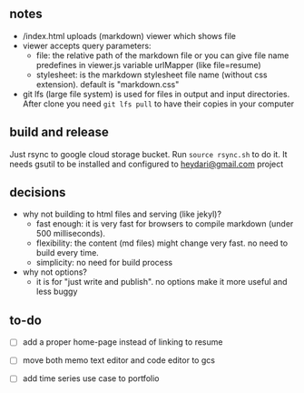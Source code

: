 ## notes

-   /index.html uploads (markdown) viewer which shows file
-   viewer accepts query parameters:
    -   file: the relative path of the markdown file or you can give file name predefines in viewer.js variable urlMapper (like file=resume)
    -   stylesheet: is the markdown stylesheet file name (without css extension). default is "markdown.css"
-   git lfs (large file system) is used for files in output and input directories. After clone you need `git lfs pull` to have their copies in your computer


## build and release
Just rsync to google cloud storage bucket. Run `source rsync.sh` to do it. It needs gsutil to be installed and configured to heydari@gmail.com project


## decisions
- why not building to html files and serving (like jekyl)?
    - fast enough: it is very fast for browsers to compile markdown (under 500 milliseconds).
    - flexibility: the content (md files) might change very fast. no need to build every time.
    - simplicity: no need for build process
- why not options?
    - it is for "just write and publish". no options make it more useful and less buggy

## to-do
- [ ] add a proper home-page instead of linking to resume
- [ ] move both memo text editor and code editor to gcs
- [ ] add time series use case to portfolio

